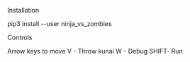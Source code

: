 Installation

pip3 install --user ninja_vs_zombies

Controls

Arrow keys to move
V - Throw kunai
W - Debug
SHIFT- Run
